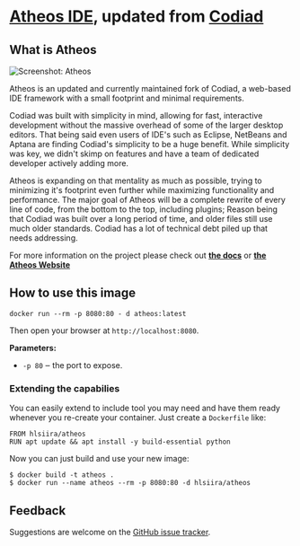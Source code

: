 # [Atheos IDE](https://atheos.io/), updated from [Codiad](http://codiad.com/)

## What is Atheos


![Screenshot: Atheos](https://www.atheos.io/assets/images/atheos.png "Atheos")

Atheos is an updated and currently maintained fork of Codiad, a web-based IDE framework with a small footprint and minimal requirements. 

Codiad was built with simplicity in mind, allowing for fast, interactive development without the massive overhead of some of the larger desktop editors. That being said even users of IDE's such as Eclipse, NetBeans and Aptana are finding Codiad's simplicity to be a huge benefit. While simplicity was key, we didn't skimp on features and have a team of dedicated developer actively adding more.

Atheos is expanding on that mentality as much as possible, trying to minimizing it's footprint even further while maximizing functionality and performance. The major goal of Atheos will be a complete rewrite of every line of code, from the bottom to the top, including plugins; Reason being that Codiad was built over a long period of time, and older files still use much older standards. Codiad has a lot of technical debt piled up that needs addressing.

For more information on the project please check out **[the docs](https://www.atheos.io/docs)** or **[the Atheos Website](http://www.atheos.io)**

## How to use this image

    docker run --rm -p 8080:80 - d atheos:latest

Then open your browser at `http://localhost:8080`.

**Parameters:**

  * `-p 80` ‒ the port to expose.

### Extending the capabilies

You can easily extend to include tool you may need and have them ready
whenever you re-create your container. Just create a `Dockerfile` like:

    FROM hlsiira/atheos
    RUN apt update && apt install -y build-essential python

Now you can just build and use your new image:

    $ docker build -t atheos .
    $ docker run --name atheos --rm -p 8080:80 -d hlsiira/atheos


## Feedback

Suggestions are welcome on the [GitHub issue tracker](https://github.com/Atheos/Atheos-Docker/issues).
